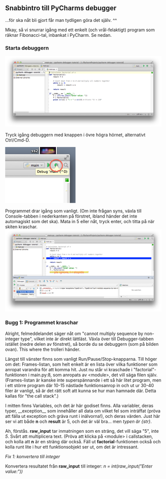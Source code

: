 ## Snabbintro till PyCharms debugger
...för ska nåt bli gjort får man tydligen göra det själv. ^^

Mkay, så vi snurrar igång med ett enkelt (och vrål-felaktigt) program som räknar Fibonacci-tal, inbankat i PyCharm. Se nedan.

### Starta debuggern
![Fibonacci i Python](/images/1-fib-program.png)

Tryck igång debuggern med knappen i övre högra hörnet, alternativt Ctrl/Cmd-D.

![Debuggerknappen](/images/2-dbg-button.png)

Programmet drar igång som vanligt. (Om inte frågan syns, växla till Console-tabben i nederkanten på förstret, ibland händer det inte automagiskt som det ska). Mata in 5 eller nåt, tryck enter, och titta på när skiten kraschar.
![5 som String](/images/3-int-is-str.png)

### Bugg 1: Programmet kraschar

Alright, felmeddelandet säger nåt om "cannot multiply sequence by non-integer type", vilket inte är direkt lättläst. Växla över till Debugger-tabben istället (nedre delen av fönstret), så borde du se debuggern (som på bilden ovan). This where the trolleri händer.

Längst till vänster finns som vanligt Run/Pause/Stop-knapparna. Till höger om det: Frames-listan, som helt enkelt är en lista över vilka funktioner som anropat varandra för att komma hit. Just nu står vi kraschade i "factorial"-funktionen i main.py:8, som anropats av \<module\>, det vill säga filen själv. (Frames-listan är kanske inte superspännande i ett så här litet program, men i ett större program där 10-15 nästlade funktionsanrop in och ut ur 30-40 filer är vanligt, så är det rätt soft att kunna se hur man hamnade där. Detta kallas för "the call stack".)

I mitten finns Variables, och det är här godiset finns. Alla variabler, deras typer, \_\_exception\_\_ som innehåller all data om vilket fel som inträffat (pröva att fälla ut exception och gräva runt i inälvorna!), och deras värden. Just här ser vi att både **n** och **result** är 5, och det är väl bra... men *typen är {str}*.

Ah, förstås. **raw_input** tar inmatningen som en sträng, det vill säga "5", inte *5*. Svårt att multiplicera text. (Pröva att klicka på \<module\> i callstacken, och kolla att **n** är en sträng där också. Fäll ut **factorial**-funktionen också och kolla runt lite i hur ett funktionsobjekt ser ut, om det är intressant.

*Fix 1: konvertera till integer*

Konvertera resultatet från **raw_input** till integer: *n = int(raw_input("Enter value:"))*
